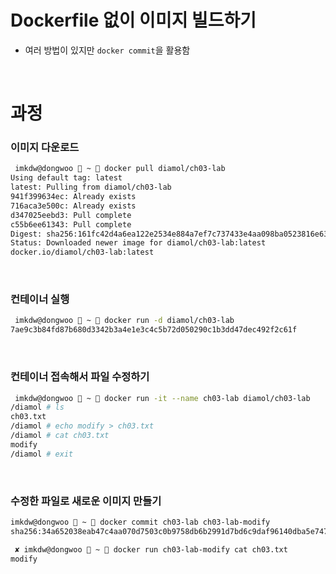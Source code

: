 # Dockerfile 없이 이미지 빌드하기

- 여러 방법이 있지만 `docker commit`을 활용함

<br>

# 과정

### 이미지 다운로드

```bash
 imkdw@dongwoo  ~  docker pull diamol/ch03-lab
Using default tag: latest
latest: Pulling from diamol/ch03-lab
941f399634ec: Already exists
716aca3e500c: Already exists
d347025eebd3: Pull complete
c55b6ee61343: Pull complete
Digest: sha256:161fc42d4a6ea122e2534e884a7ef7c737433e4aa098ba0523816e63f39e05c2
Status: Downloaded newer image for diamol/ch03-lab:latest
docker.io/diamol/ch03-lab:latest
```

<br>

### 컨테이너 실행

```bash
 imkdw@dongwoo  ~  docker run -d diamol/ch03-lab
7ae9c3b84fd87b680d3342b3a4e1e3c4c5b72d050290c1b3dd47dec492f2c61f
```

<br>

### 컨테이너 접속해서 파일 수정하기

```bash
 imkdw@dongwoo  ~  docker run -it --name ch03-lab diamol/ch03-lab
/diamol # ls
ch03.txt
/diamol # echo modify > ch03.txt
/diamol # cat ch03.txt
modify
/diamol # exit
```

<br>

### 수정한 파일로 새로운 이미지 만들기

```bash
imkdw@dongwoo  ~  docker commit ch03-lab ch03-lab-modify
sha256:34a652038eab47c4aa070d7503c0b9758db6b2991d7bd6c9daf96140dba5e747

 ✘ imkdw@dongwoo  ~  docker run ch03-lab-modify cat ch03.txt
modify
```
